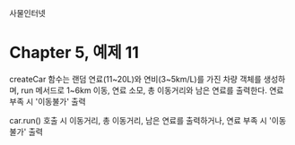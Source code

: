 
사물인터넷

Chapter 5, 예제 11
================================

createCar 함수는 랜덤 연료(11~20L)와 연비(3~5km/L)를 가진 차량 객체를 생성하며, run 메서드로 1~6km 이동, 연료 소모, 총 이동거리와 남은 연료를 출력한다. 연료 부족 시 '이동불가' 출력

car.run() 호출 시 이동거리, 총 이동거리, 남은 연료를 출력하거나, 연료 부족 시 '이동불가' 출력